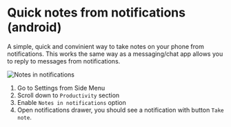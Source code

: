# Quick notes from notifications (android)

A simple, quick and convinient way to take notes on your phone from notifications. This works the same way as a messaging/chat app allows you to reply to messages from notifications.

![Notes in notifications](/static/mobile-integration/android-quick-note-notifications.png)

1. Go to Settings from Side Menu
2. Scroll down to `Productivity` section
3. Enable `Notes in notifications` option
4. Open notifications drawer, you should see a notification with button `Take note`.